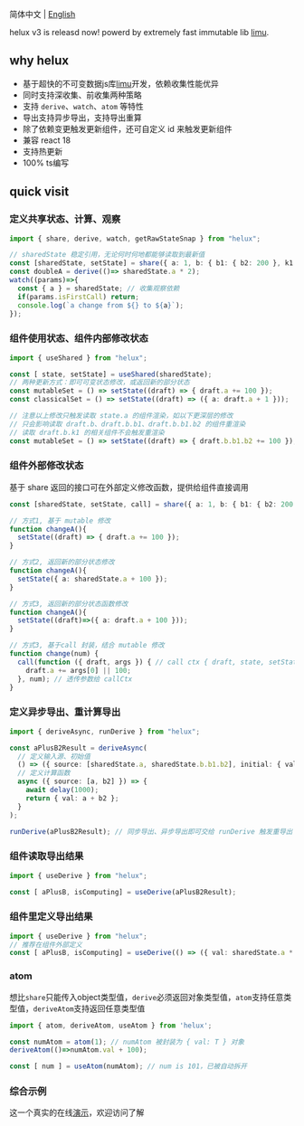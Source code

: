 简体中文 | [English](./README.en.md)

helux v3 is releasd now! powerd by extremely fast immutable lib [limu](https://tnfe.github.io/limu/).

## why helux
- 基于超快的不可变数据js库[limu](https://tnfe.github.io/limu/)开发，依赖收集性能优异
- 同时支持深收集、前收集两种策略
- 支持 `derive`、`watch`、`atom` 等特性
- 导出支持异步导出，支持导出重算
- 除了依赖变更触发更新组件，还可自定义 id 来触发更新组件
- 兼容 react 18
- 支持热更新
- 100% ts编写

## quick visit


### 定义共享状态、计算、观察
```ts
import { share, derive, watch, getRawStateSnap } from "helux";

// sharedState 稳定引用，无论何时何地都能够读取到最新值
const [sharedState, setState] = share({ a: 1, b: { b1: { b2: 200 }, k1: { k2: 100} } });
const doubleA = derive(()=> sharedState.a * 2);
watch((params)=>{
  const { a } = sharedState; // 收集观察依赖
  if(params.isFirstCall) return;
  console.log(`a change from ${} to ${a}`);
});
```

### 组件使用状态、组件内部修改状态
```ts
import { useShared } from "helux";

const [ state, setState] = useShared(sharedState);
// 两种更新方式：即可可变状态修改，或返回新的部分状态
const mutableSet = () => setState((draft) => { draft.a += 100 });
const classicalSet = () => setState((draft) => ({ a: draft.a + 1 }));

// 注意以上修改只触发读取 state.a 的组件渲染，如以下更深层的修改
// 只会影响读取 draft.b、draft.b.b1、draft.b.b1.b2 的组件重渲染
// 读取 draft.b.k1 的相关组件不会触发重渲染
const mutableSet = () => setState((draft) => { draft.b.b1.b2 += 100 });
```

### 组件外部修改状态
基于 share 返回的接口可在外部定义修改函数，提供给组件直接调用
```ts
const [sharedState, setState, call] = share({ a: 1, b: { b1: { b2: 200 }, k1: { k2: 100} } });

// 方式1, 基于 mutable 修改
function changeA(){
  setState((draft) => { draft.a += 100 });
}

// 方式2, 返回新的部分状态修改
function changeA(){
  setState({ a: sharedState.a + 100 });
}

// 方式3, 返回新的部分状态函数修改
function changeA(){
  setState((draft)=>({ a: draft.a + 100 }));
}

// 方式3, 基于call 封装，结合 mutable 修改
function change(num) {
  call(function ({ draft, args }) { // call ctx { draft, state, setState, args }
    draft.a += args[0] || 100;
  }, num); // 透传参数给 callCtx
}
```

### 定义异步导出、重计算导出
```ts
import { deriveAsync, runDerive } from "helux";

const aPlusB2Result = deriveAsync(
  // 定义输入源、初始值
  () => ({ source: [sharedState.a, sharedState.b.b1.b2], initial: { val: 0 } }),
  // 定义计算函数
  async ({ source: [a, b2] }) => {
    await delay(1000);
    return { val: a + b2 };
  }
);

runDerive(aPlusB2Result); // 同步导出、异步导出即可交给 runDerive 触发重导出
```

### 组件读取导出结果
```ts
import { useDerive } from "helux";

const [ aPlusB, isComputing] = useDerive(aPlusB2Result);
```

### 组件里定义导出结果
```ts
import { useDerive } from "helux";
// 推荐在组件外部定义
const [ aPlusB, isComputing] = useDerive(() => ({ val: sharedState.a * 2 }));
```

### atom
想比`share`只能传入object类型值，`derive`必须返回对象类型值，`atom`支持任意类型值，`deriveAtom`支持返回任意类型值

```ts
import { atom, deriveAtom, useAtom } from 'helux';

const numAtom = atom(1); // numAtom 被封装为 { val: T } 对象
deriveAtom(()=>numAtom.val + 100);

const [ num ] = useAtom(numAtom); // num is 101，已被自动拆开
```

### 综合示例
这一个真实的在线[演示](https://codesandbox.io/s/distracted-cloud-2xrvpw)，欢迎访问了解
